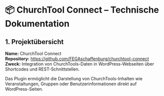# 📦 ChurchTool Connect – Technische Dokumentation

## 1. Projektübersicht

**Name:** ChurchTool Connect  
**Repository:** https://github.com/FEGAschaffenburg/churchtool-connect  
**Zweck:** Integration von ChurchTools-Daten in WordPress-Webseiten über Shortcodes und REST-Schnittstellen.

Das Plugin ermöglicht die Darstellung von ChurchTools-Inhalten wie Veranstaltungen, Gruppen oder Benutzerinformationen direkt auf WordPress-Seiten.
